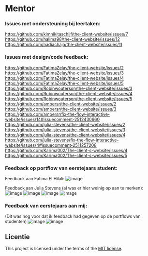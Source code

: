 # Mentor

### Issues met ondersteuning bij leertaken:

https://github.com/kimnikitaschijf/the-client-website/issues/7 <br />
https://github.com/halima98/the-client-website/issues/12 <br />
https://github.com/nadiachaja/the-client-website/issues/11 <br />

### Issues met design/code feedback:

https://github.com/FatimaZelay/the-client-website/issues/2 <br />
https://github.com/FatimaZelay/the-client-website/issues/3 <br />
https://github.com/FatimaZelay/the-client-website/issues/4 <br />
https://github.com/FatimaZelay/the-client-website/issues/5 <br />
https://github.com/Robinwouterson/the-client-website/issues/3 <br />
https://github.com/Robinwouterson/the-client-website/issues/4 <br />
https://github.com/Robinwouterson/the-client-website/issues/5 <br />
https://github.com/ambersr/the-client-website/issues/2 <br />
https://github.com/ambersr/the-client-website/issues/3 <br />
https://github.com/ambersr/fix-the-flow-interactive-website/issues/14#issuecomment-2512430660 <br />
https://github.com/julia-stevens/the-client-website/issues/2 <br />
https://github.com/julia-stevens/the-client-website/issues/3 <br />
https://github.com/julia-stevens/the-client-website/issues/4 <br />
https://github.com/julia-stevens/fix-the-flow-interactive-website/issues/4#issuecomment-2511257208 <br />
https://github.com/Karima002/The-client-s-website/issues/4 <br />
https://github.com/Karima002/The-client-s-website/issues/5 <br />

### Feedback op portflow van eerstejaars student:
Feedback aan Fatima El Hilali:
![image](https://github.com/user-attachments/assets/9c2d389a-a9c1-4bfa-aba5-55a2e496f24e)

Feedback aan Julia Stevens (al was er hier weinig op aan te merken):
![image](https://github.com/user-attachments/assets/eb0c12f5-6912-4ae6-b209-d5cb8655993c)
![image](https://github.com/user-attachments/assets/c5aa7c64-387b-4291-8d16-058f7deb52af)
![image](https://github.com/user-attachments/assets/058d074c-5fa0-4a5e-bc3d-cd80f524cb8f)
![image](https://github.com/user-attachments/assets/3ec938b8-99b4-4b46-9d0d-01478000a2ec)

### Feedback van eerstejaars aan mij:
(Dit was nog voor dat ik feedback had gegeven op de portflows van studenten)
![image](https://github.com/user-attachments/assets/e87e7b10-2593-4800-9260-809be31b7f8e)
![image](https://github.com/user-attachments/assets/9dd77e04-09c5-4d2b-8fab-af3a0f2c7d77)

## Licentie

This project is licensed under the terms of the [MIT license](./LICENSE).
